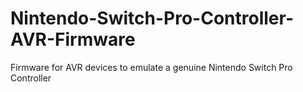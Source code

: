 # Nintendo-Switch-Pro-Controller-AVR-Firmware
Firmware for AVR devices to emulate a genuine Nintendo Switch Pro Controller
